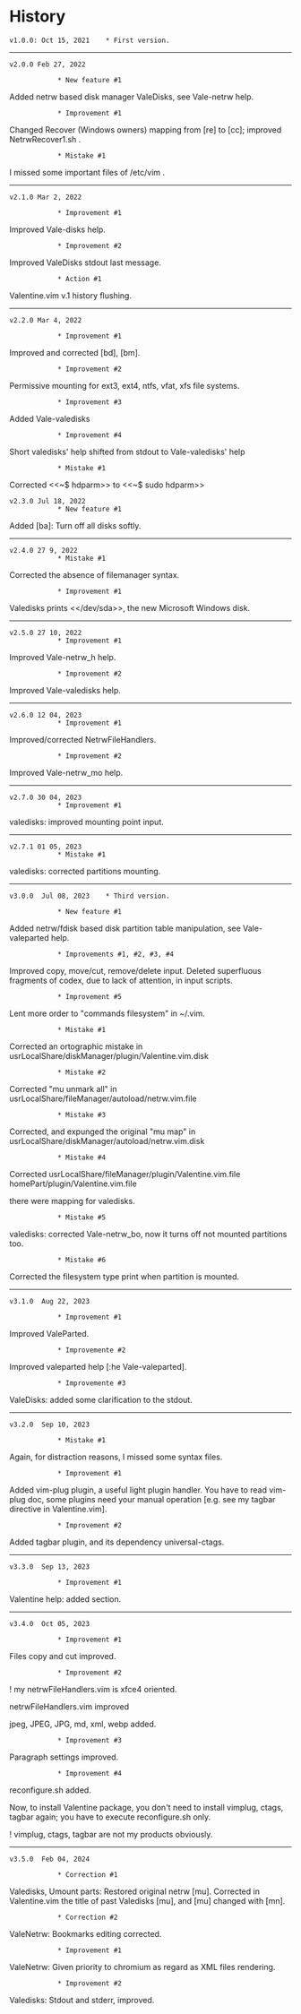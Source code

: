 # History

	v1.0.0: Oct 15, 2021	* First version.


_______________

	v2.0.0 Feb 27, 2022

				* New feature #1
Added netrw based disk manager ValeDisks, see Vale-netrw help.

				* Improvement #1
Changed   Recover  (Windows  owners)  mapping  from  [re]  to  [cc]; improved 
NetrwRecover1.sh .

				* Mistake #1
I missed some important files of /etc/vim .


_______________

	v2.1.0 Mar 2, 2022

				* Improvement #1
Improved Vale-disks help.

				* Improvement #2
Improved ValeDisks stdout last message.
		
				* Action #1
Valentine.vim v.1 history flushing.


_______________
		

	v2.2.0 Mar 4, 2022

				* Improvement #1
Improved and corrected [bd], [bm].

				* Improvement #2
Permissive mounting for ext3, ext4, ntfs, vfat, xfs file systems.

				* Improvement #3
Added Vale-valedisks
				
				* Improvement #4
Short valedisks' help shifted from stdout to Vale-valedisks' help

 				* Mistake #1
Corrected <<~$ hdparm>> to <<~$ sudo hdparm>>


	v2.3.0 Jul 18, 2022
				* New feature #1
Added [ba]: Turn off all disks softly.


_______________
		

	v2.4.0 27 9, 2022
				* Mistake #1
Corrected the absence of filemanager syntax.

				* Improvement #1
Valedisks prints <</dev/sda>>, the new Microsoft Windows disk.


_______________


	v2.5.0 27 10, 2022
				* Improvement #1
Improved Vale-netrw_h help.

				* Improvement #2
Improved Vale-valedisks help.



_______________


	v2.6.0 12 04, 2023
				* Improvement #1
Improved/corrected NetrwFileHandlers.


				* Improvement #2
Improved Vale-netrw_mo help.



_______________


	v2.7.0 30 04, 2023
				* Improvement #1
valedisks: improved mounting point input.



_______________


	v2.7.1 01 05, 2023
				* Mistake #1
valedisks: corrected partitions mounting.



_______________


	v3.0.0  Jul 08, 2023	* Third version.

				* New feature #1
Added     netrw/fdisk based    disk     partition   table   manipulation,  see 
Vale-valeparted  help.

				* Improvements #1, #2, #3, #4
Improved copy, move/cut, remove/delete input.
	Deleted  superfluous fragments of codex,  due  to lack  of attention,
in input scripts.

				* Improvement #5
Lent more order to "commands filesystem" in ~/.vim.

				* Mistake #1
Corrected an ortographic mistake in
usrLocalShare/diskManager/plugin/Valentine.vim.disk

				* Mistake #2
Corrected "mu unmark all" in
usrLocalShare/fileManager/autoload/netrw.vim.file

				* Mistake #3 
Corrected, and expunged the original "mu map" in
usrLocalShare/diskManager/autoload/netrw.vim.disk

				* Mistake #4
Corrected
usrLocalShare/fileManager/plugin/Valentine.vim.file
homePart/plugin/Valentine.vim.file

there were mapping for valedisks.

				* Mistake #5
valedisks: corrected Vale-netrw_bo, now it turns off not mounted partitions too.

				* Mistake #6
Corrected the filesystem type print when partition is mounted.



_______________


	v3.1.0  Aug 22, 2023

				* Improvement #1
Improved ValeParted.

				* Improvemente #2
Improved  valeparted help [:he Vale-valeparted].

				* Improvemente #3
ValeDisks: added some clarification to the stdout.

_______________

	v3.2.0  Sep 10, 2023

				* Mistake #1
Again, for distraction reasons, I missed some syntax files.

				* Improvement #1
Added vim-plug plugin, a useful light plugin handler.
	You  have to  read  vim-plug  doc,  some  plugins  need  your  manual 
operation [e.g. see my tagbar directive in Valentine.vim].

				* Improvement #2
Added tagbar plugin, and its dependency universal-ctags.

_______________

	v3.3.0  Sep 13, 2023

				* Improvement #1
Valentine help: added <External plugin> section.

_______________
	
	v3.4.0  Oct 05, 2023

				* Improvement #1
Files copy and cut improved.

				* Improvement #2
! my netrwFileHandlers.vim is xfce4 oriented.

netrwFileHandlers.vim improved

jpeg, JPEG, JPG, md, xml, webp added.

				* Improvement #3
Paragraph settings improved.

				* Improvement #4
reconfigure.sh added.

Now,  to  install  Valentine package,  you  don't need  to  install  vimplug,
ctags, tagbar again; you have to execute reconfigure.sh only.

! vimplug, ctags, tagbar are not my products obviously.


_______________
	
	v3.5.0  Feb 04, 2024

				* Correction #1
Valedisks, Umount parts: Restored original netrw [mu]. 
Corrected in Valentine.vim the title of past Valedisks [mu], and [mu] changed
with [mn].

				* Correction #2
ValeNetrw: Bookmarks editing corrected.

				* Improvement #1
ValeNetrw: Given priority to chromium as regard as XML files rendering.

				* Improvement #2
Valedisks: Stdout and stderr, improved.
